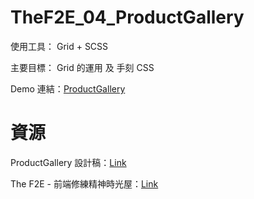 # TheF2E_04_ProductGallery

使用工具： Grid + SCSS

主要目標： Grid 的運用 及 手刻 CSS

Demo 連結：[ProductGallery](https://kanboo.github.io/TheF2E_04_ProductGallery/)

# 資源

ProductGallery 設計稿：[Link](https://hexschool.github.io/THE_F2E_Design/week4-product%20gallery/#artboard1)

The F2E - 前端修練精神時光屋：[Link](https://www.facebook.com/groups/173311386703334/)
